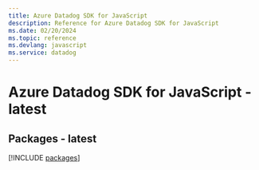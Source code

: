 ```yaml
---
title: Azure Datadog SDK for JavaScript
description: Reference for Azure Datadog SDK for JavaScript
ms.date: 02/20/2024
ms.topic: reference
ms.devlang: javascript
ms.service: datadog
---
```

# Azure Datadog SDK for JavaScript - latest
## Packages - latest
[!INCLUDE [packages](datadog-index.md)]